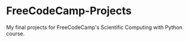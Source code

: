 # FreeCodeCamp-Projects
My final projects for FreeCodeCamp's Scientific Computing with Python course. 
